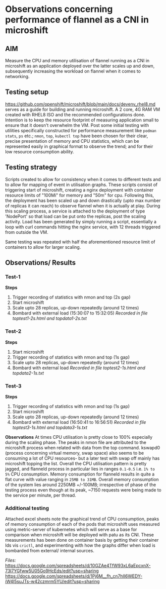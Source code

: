 # Observations concerning performance of flannel as a CNI in microshift

## AIM

Measure the CPU and memory utilisation of flannel running as a CNI in microshift as an application deployed over the latter scales up and down, subsequently increasing the workload on flannel when it comes to networking.

## Testing setup

https://github.com/openshift/microshift/blob/main/docs/devenv_rhel8.md serves as a guide for building and running microshift.
A 2 core, 4G RAM VM created with RHEL8 ISO and the recommended configurations done. Intention is to keep the resource footprint of measuring application small to ensure that it doesn't overwhelm the VM. Post some initial testing with utilities specifically constructed for performance measurement like `podman stats`, `ps` etc.; `nmon`, `top`, `kubectl top` have been chosen for their clear, precise presentation of memory and CPU statistics, which can be represented easily in graphical format to observe the trend; and for their low resource consumption ability.


## Testing strategy 

Scripts created to allow for consistency when it comes to different tests and to allow for mapping of event in utilisation graphs. These scripts consist of triggering start of microshift, creating a nginx deployment with container resource limits of "100Mi" for memory and "50m" for cpu. Following this, the deployment has been scaled up and down drastically (upto max number of replicas it can reach) to observe flannel when it is actually at play. During this scaling process, a service is attached to the deployment of type 'NodePort' so that load can be put onto the replicas, post the scaling activity. Load has been generated by simply running a script, essentially a loop with curl commands hitting the nginx service, with 12 threads triggered from outside the VM.

Same testing was repeated with half the aforementioned resource limit of containers to allow for larger scaling.

## Observations/ Results

### Test-1

**Steps**
1. Trigger recording of statistics with nmon and top (2s gap)
2. Start microshift
3. Scale upto 28 replicas, up-down repeatedly (around 12 times)
4. Bombard with external load (15:30:07 to 15:32:05)
*Recorded in file toptest1-2s.html and topdata1-2s.txt*

### Test-2

**Steps**
1. Start microshift
2. Trigger recording of statistics with nmon and top (1s gap)
3. Scale upto 28 replicas, up-down repeatedly (around 12 times)
4. Bombard with external load
*Recorded in file toptest2-1s.html and topdata2-1s.txt*

### Test-3

**Steps**
1. Trigger recording of statistics with nmon and top (1s gap)
2. Start microshift
3. Scale upto 28 replicas, up-down repeatedly (around 12 times)
4. Bombard with external load (16:50:41 to 16:56:51)
*Recorded in file toptest3-1s.html and topdata3-1s.txt*

**Observations**
At times CPU utilisation is pretty close to 100% especially during the scaling phase. The peaks in nmon file are attributed to the microshift process when related with data from the top command. kswapd0 (process concerning virtual memory, swap space) also seems to be consuming a lot of CPU resources- but a later test with swap off mainly has microshift topping the list. Overall the CPU utilisation pattern is pretty jagged, and flanneld process in particular lies in ranges `0.1-0.5` i.e. `1% to 5%` CPU consumption. Memory consumption for flanneld results in quite a flat curve with value ranging in `25MB to 31MB`. Overall memory consumption of the system lies around 2250MB +/-100MB; irrespective of phase of the testing process even though at its peak, ~7150 requests were being made to the service per minute, per thread.


### Additional testing
Attached excel sheets note the graphical trend of CPU consumption, peaks of memory consumption of each of the pods that microshift uses measured using metric-server of kubernetes which will serve as a base for comparison when microshift will be deployed with patu as its CNI. These measurements has been done on container basis by getting their container Ids vis `crictl`, and experimenting with how the graphs differ when load is bombarded from external/ internal sources. 

*Files:*
https://docs.google.com/spreadsheets/d/10GZAe4TfW93xL6aEpcxnX-73I7YGfww5U05Go9HcEds/edit?usp=sharing
https://docs.google.com/spreadsheets/d/1Pj6M__fh_cn7hII6WEDY-iW4l5suJTs-w42czmrm5YU/edit?usp=sharing 

